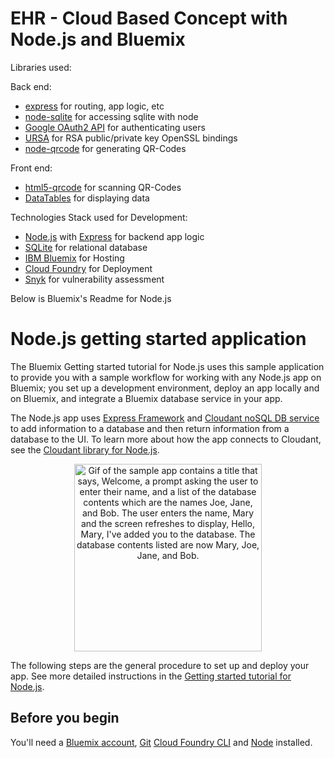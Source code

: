 # EHR - Cloud Based Concept with Node.js and Bluemix

Libraries used:

Back end:
- [express](https://github.com/expressjs/express) for routing, app logic, etc
- [node-sqlite](https://github.com/mapbox/node-sqlite3) for accessing sqlite with node
- [Google OAuth2 API](https://github.com/google/google-api-nodejs-client) for authenticating users
- [URSA](https://github.com/JoshKaufman/ursa) for RSA public/private key OpenSSL bindings
- [node-qrcode](https://github.com/soldair/node-qrcode) for generating QR-Codes

Front end:
- [html5-qrcode](https://github.com/dwa012/html5-qrcode) for scanning QR-Codes
- [DataTables](https://github.com/DataTables/DataTables) for displaying data

Technologies Stack used for Development:
- [Node.js](https://nodejs.org) with [Express](https://github.com/expressjs/express) for backend app logic 
- [SQLite](https://www.sqlite.org) for relational database
- [IBM Bluemix](https://www.ibm.com/cloud-computing/bluemix/) for Hosting
- [Cloud Foundry](https://www.cloudfoundry.org) for Deployment
- [Snyk](https://snyk.io) for vulnerability assessment

Below is Bluemix's Readme for Node.js

# Node.js getting started application
The Bluemix Getting started tutorial for Node.js uses this sample application to provide you with a sample workflow for working with any Node.js app on Bluemix; you set up a development environment, deploy an app locally and on Bluemix, and integrate a Bluemix database service in your app.

The Node.js app uses [Express Framework](https://expressjs.com) and [Cloudant noSQL DB service](https://console.bluemix.net/catalog/services/cloudant-nosql-db) to add information to a database and then return information from a database to the UI. To learn more about how the app connects to Cloudant, see the [Cloudant library for Node.js](https://www.npmjs.com/package/cloudant).

<p align="center">
  <img src="https://raw.githubusercontent.com/IBM-Bluemix/get-started-java/master/docs/GettingStarted.gif" width="300" alt="Gif of the sample app contains a title that says, Welcome, a prompt asking the user to enter their name, and a list of the database contents which are the names Joe, Jane, and Bob. The user enters the name, Mary and the screen refreshes to display, Hello, Mary, I've added you to the database. The database contents listed are now Mary, Joe, Jane, and Bob.">
</p>

The following steps are the general procedure to set up and deploy your app. See more detailed instructions in the [Getting started tutorial for Node.js](https://console.bluemix.net/docs/runtimes/nodejs/getting-started.html#getting-started-with-node-js-on-bluemix).

## Before you begin

You'll need a [Bluemix account](https://console.ng.bluemix.net/registration/), [Git](https://git-scm.com/downloads) [Cloud Foundry CLI](https://github.com/cloudfoundry/cli#downloads) and [Node](https://nodejs.org/en/) installed.
